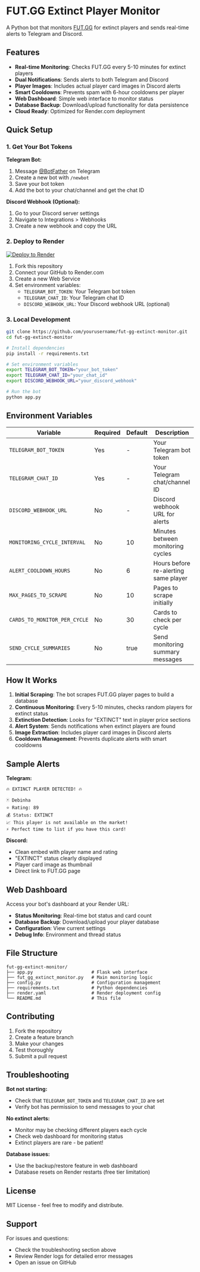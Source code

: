 # FUT.GG Extinct Player Monitor

A Python bot that monitors [FUT.GG](https://www.fut.gg/players/) for extinct players and sends real-time alerts to Telegram and Discord.

## Features

- **Real-time Monitoring**: Checks FUT.GG every 5-10 minutes for extinct players
- **Dual Notifications**: Sends alerts to both Telegram and Discord
- **Player Images**: Includes actual player card images in Discord alerts
- **Smart Cooldowns**: Prevents spam with 6-hour cooldowns per player
- **Web Dashboard**: Simple web interface to monitor status
- **Database Backup**: Download/upload functionality for data persistence
- **Cloud Ready**: Optimized for Render.com deployment

## Quick Setup

### 1. Get Your Bot Tokens

**Telegram Bot:**
1. Message [@BotFather](https://t.me/botfather) on Telegram
2. Create a new bot with `/newbot`
3. Save your bot token
4. Add the bot to your chat/channel and get the chat ID

**Discord Webhook (Optional):**
1. Go to your Discord server settings
2. Navigate to Integrations > Webhooks
3. Create a new webhook and copy the URL

### 2. Deploy to Render

[![Deploy to Render](https://render.com/images/deploy-to-render-button.svg)](https://render.com)

1. Fork this repository
2. Connect your GitHub to Render.com
3. Create a new Web Service
4. Set environment variables:
   - `TELEGRAM_BOT_TOKEN`: Your Telegram bot token
   - `TELEGRAM_CHAT_ID`: Your Telegram chat ID
   - `DISCORD_WEBHOOK_URL`: Your Discord webhook URL (optional)

### 3. Local Development

```bash
git clone https://github.com/yourusername/fut-gg-extinct-monitor.git
cd fut-gg-extinct-monitor

# Install dependencies
pip install -r requirements.txt

# Set environment variables
export TELEGRAM_BOT_TOKEN="your_bot_token"
export TELEGRAM_CHAT_ID="your_chat_id"
export DISCORD_WEBHOOK_URL="your_discord_webhook"

# Run the bot
python app.py
```

## Environment Variables

| Variable | Required | Default | Description |
|----------|----------|---------|-------------|
| `TELEGRAM_BOT_TOKEN` | Yes | - | Your Telegram bot token |
| `TELEGRAM_CHAT_ID` | Yes | - | Your Telegram chat/channel ID |
| `DISCORD_WEBHOOK_URL` | No | - | Discord webhook URL for alerts |
| `MONITORING_CYCLE_INTERVAL` | No | 10 | Minutes between monitoring cycles |
| `ALERT_COOLDOWN_HOURS` | No | 6 | Hours before re-alerting same player |
| `MAX_PAGES_TO_SCRAPE` | No | 10 | Pages to scrape initially |
| `CARDS_TO_MONITOR_PER_CYCLE` | No | 30 | Cards to check per cycle |
| `SEND_CYCLE_SUMMARIES` | No | true | Send monitoring summary messages |

## How It Works

1. **Initial Scraping**: The bot scrapes FUT.GG player pages to build a database
2. **Continuous Monitoring**: Every 5-10 minutes, checks random players for extinct status
3. **Extinction Detection**: Looks for "EXTINCT" text in player price sections
4. **Alert System**: Sends notifications when extinct players are found
5. **Image Extraction**: Includes player card images in Discord alerts
6. **Cooldown Management**: Prevents duplicate alerts with smart cooldowns

## Sample Alerts

**Telegram:**
```
🔥 EXTINCT PLAYER DETECTED! 🔥

🃏 Debinha
⭐ Rating: 89
💰 Status: EXTINCT
📈 This player is not available on the market!
⚡ Perfect time to list if you have this card!
```

**Discord:**
- Clean embed with player name and rating
- "EXTINCT" status clearly displayed  
- Player card image as thumbnail
- Direct link to FUT.GG page

## Web Dashboard

Access your bot's dashboard at your Render URL:

- **Status Monitoring**: Real-time bot status and card count
- **Database Backup**: Download/upload your player database
- **Configuration**: View current settings
- **Debug Info**: Environment and thread status

## File Structure

```
fut-gg-extinct-monitor/
├── app.py                      # Flask web interface
├── fut_gg_extinct_monitor.py   # Main monitoring logic
├── config.py                   # Configuration management
├── requirements.txt            # Python dependencies
├── render.yaml                 # Render deployment config
└── README.md                   # This file
```

## Contributing

1. Fork the repository
2. Create a feature branch
3. Make your changes
4. Test thoroughly
5. Submit a pull request

## Troubleshooting

**Bot not starting:**
- Check that `TELEGRAM_BOT_TOKEN` and `TELEGRAM_CHAT_ID` are set
- Verify bot has permission to send messages to your chat

**No extinct alerts:**
- Monitor may be checking different players each cycle
- Check web dashboard for monitoring status
- Extinct players are rare - be patient!

**Database issues:**
- Use the backup/restore feature in web dashboard
- Database resets on Render restarts (free tier limitation)

## License

MIT License - feel free to modify and distribute.

## Support

For issues and questions:
- Check the troubleshooting section above
- Review Render logs for detailed error messages
- Open an issue on GitHub